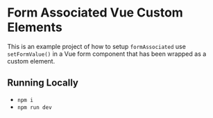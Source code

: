 # Form Associated Vue Custom Elements

This is an example project of how to setup `formAssociated` use `setFormValue()` in a Vue form component that has been wrapped as a custom element.

## Running Locally
- `npm i`
- `npm run dev`
